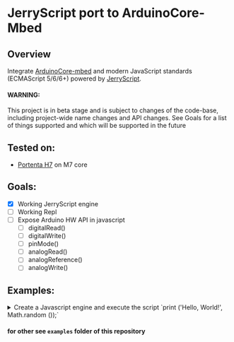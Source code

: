 # JerryScript port to ArduinoCore-Mbed

## Overview

Integrate [ArduinoCore-mbed](https://github.com/arduino/ArduinoCore-mbed) and modern JavaScript standards (ECMAScript 5/6/6+) powered by [JerryScript](https://github.com/jerryscript-project/jerryscript).

#### WARNING: 
This project is in beta stage and is subject to changes of the code-base, including project-wide name changes and API changes.
See Goals for a list of things supported and which will be supported in the future

## Tested on:
 - [Portenta H7](https://www.arduino.cc/pro/hardware/product/portenta-h7) on M7 core

## Goals:

 - [x] Working JerryScript engine
 - [ ] Working Repl
 - [ ] Expose Arduino HW API in javascript
    - [ ] digitalRead()
    - [ ] digitalWrite()
    - [ ] pinMode()
    - [ ] analogRead()
    - [ ] analogReference()
    - [ ] analogWrite()

## Examples:

<details><summary>Create a Javascript engine and execute the script `print ('Hello, World!', Math.random ());`
</summary>
<p>

ArduinoCoreMbedJS.ino
```c++
#include "Arduino.h"
#include "mbed.h"

#include "Arduino_Portenta_JerryScript.h"

REDIRECT_STDOUT_TO(Serial);


void setup() {
  /* Initialize Serial */
  Serial.begin(115200);

  /* Wait Serial */
  while (!Serial) {}

  printf("Mbed OS API: %d.%d.%d\n", MBED_MAJOR_VERSION, MBED_MINOR_VERSION, MBED_PATCH_VERSION);
  printf("JerryScript API: %d.%d.%d\n", JERRY_API_MAJOR_VERSION, JERRY_API_MINOR_VERSION, JERRY_API_PATCH_VERSION);

  const jerry_char_t script[] = "print ('Hello, World!', Math.random ());";

  /* Initialize engine */
  jerry_init (JERRY_INIT_EMPTY);

  /* Set log level */
  jerry_log_set_level (JERRY_LOG_LEVEL_DEBUG);

  /* Register the print function in the global object */
  jerryx_register_global ("print", jerryx_handler_print);

  /* Setup Global scope code */
  jerry_value_t parsed_code = jerry_parse (script, sizeof (script) - 1, NULL);

  /* Check if there is any JS code parse error */
  if (jerry_value_is_error (parsed_code))
  {
    JERRYX_ERROR_MSG("parse: %d\n", jerry_value_is_error (parsed_code));
  }
  else
  {
    /* Execute the parsed source code in the Global scope */
    jerry_value_t ret_value = jerry_run (parsed_code);

    /* Check the execution return value if there is any error */
    if (jerry_value_is_error (ret_value))
    {
      JERRYX_ERROR_MSG("run: %d\n", jerry_value_is_error (ret_value));
    }

    /* Returned value must be freed */
    jerry_value_free (ret_value);
  }

  /* Parsed source code must be freed */
  jerry_value_free (parsed_code);

  /* Cleanup engine */
  jerry_cleanup ();
}

void loop() {
  delay(1000);
}
```

## Output
```
Mbed OS API: 6.15.1
JerryScript API: 3.0.0
Hello, World! 0.6900010318495333
```
</p>
</details>

#### for other see `examples` folder of this repository
